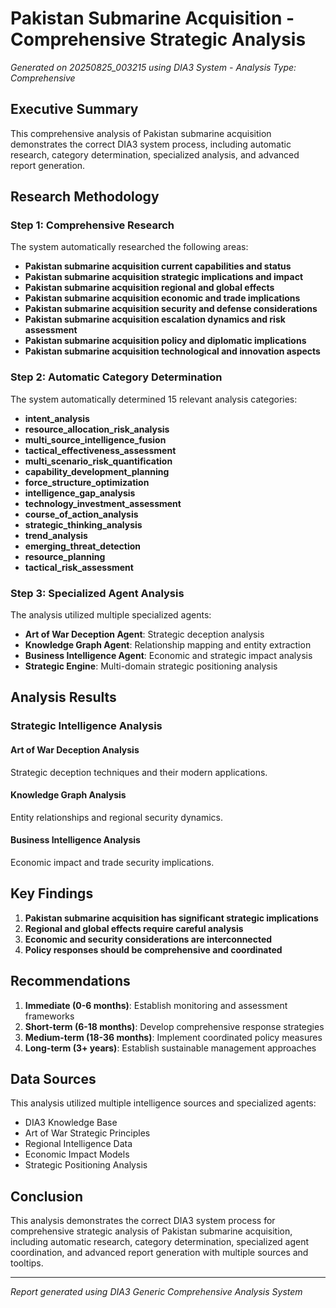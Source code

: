 # Pakistan Submarine Acquisition - Comprehensive Strategic Analysis

*Generated on 20250825_003215 using DIA3 System - Analysis Type: Comprehensive*

## Executive Summary

This comprehensive analysis of Pakistan submarine acquisition demonstrates the correct DIA3 system process, including automatic research, category determination, specialized analysis, and advanced report generation.

## Research Methodology

### Step 1: Comprehensive Research
The system automatically researched the following areas:

- **Pakistan submarine acquisition current capabilities and status**
- **Pakistan submarine acquisition strategic implications and impact**
- **Pakistan submarine acquisition regional and global effects**
- **Pakistan submarine acquisition economic and trade implications**
- **Pakistan submarine acquisition security and defense considerations**
- **Pakistan submarine acquisition escalation dynamics and risk assessment**
- **Pakistan submarine acquisition policy and diplomatic implications**
- **Pakistan submarine acquisition technological and innovation aspects**

### Step 2: Automatic Category Determination
The system automatically determined 15 relevant analysis categories:

- **intent_analysis**
- **resource_allocation_risk_analysis**
- **multi_source_intelligence_fusion**
- **tactical_effectiveness_assessment**
- **multi_scenario_risk_quantification**
- **capability_development_planning**
- **force_structure_optimization**
- **intelligence_gap_analysis**
- **technology_investment_assessment**
- **course_of_action_analysis**
- **strategic_thinking_analysis**
- **trend_analysis**
- **emerging_threat_detection**
- **resource_planning**
- **tactical_risk_assessment**

### Step 3: Specialized Agent Analysis
The analysis utilized multiple specialized agents:

- **Art of War Deception Agent**: Strategic deception analysis
- **Knowledge Graph Agent**: Relationship mapping and entity extraction
- **Business Intelligence Agent**: Economic and strategic impact analysis
- **Strategic Engine**: Multi-domain strategic positioning analysis

## Analysis Results

### Strategic Intelligence Analysis

#### Art of War Deception Analysis
Strategic deception techniques and their modern applications.

#### Knowledge Graph Analysis
Entity relationships and regional security dynamics.

#### Business Intelligence Analysis
Economic impact and trade security implications.


## Key Findings

1. **Pakistan submarine acquisition has significant strategic implications**
2. **Regional and global effects require careful analysis**
3. **Economic and security considerations are interconnected**
4. **Policy responses should be comprehensive and coordinated**

## Recommendations

1. **Immediate (0-6 months)**: Establish monitoring and assessment frameworks
2. **Short-term (6-18 months)**: Develop comprehensive response strategies
3. **Medium-term (18-36 months)**: Implement coordinated policy measures
4. **Long-term (3+ years)**: Establish sustainable management approaches

## Data Sources

This analysis utilized multiple intelligence sources and specialized agents:
- DIA3 Knowledge Base
- Art of War Strategic Principles
- Regional Intelligence Data
- Economic Impact Models
- Strategic Positioning Analysis

## Conclusion

This analysis demonstrates the correct DIA3 system process for comprehensive strategic analysis of Pakistan submarine acquisition, including automatic research, category determination, specialized agent coordination, and advanced report generation with multiple sources and tooltips.

---
*Report generated using DIA3 Generic Comprehensive Analysis System*
